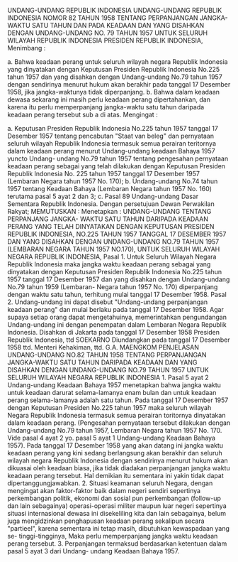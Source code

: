  UNDANG-UNDANG REPUBLIK INDONESIA UNDANG-UNDANG REPUBLIK INDONESIA NOMOR 82 TAHUN 1958 TENTANG PERPANJANGAN JANGKA-WAKTU SATU TAHUN DAN PADA KEADAAN DAN YANG DISAHKAN DENGAN UNDANG-UNDANG NO. 79 TAHUN 1957 UNTUK SELURUH WILAYAH REPUBLIK INDONESIA PRESIDEN REPUBLIK INDONESIA,
Menimbang :

a. Bahwa keadaan perang untuk seluruh wilayah negara Republik Indonesia yang dinyatakan dengan Keputusan Presiden Republik Indonesia No.225 tahun 1957 dan yang disahkan dengan Undang-undang No.79 tahun 1957 dengan sendirinya menurut hukum akan berakhir pada tanggal 17 Desember 1958, jika jangka-waktunya tidak diperpanjang.
b. Bahwa dalam keadaan dewasa sekarang ini masih perlu keadaan perang dipertahankan, dan karena itu perlu memperpanjang jangka-waktu satu tahun daripada keadaan perang tersebut sub a di atas.
Mengingat :

a. Keputusan Presiden Republik Indonesia No.225 tahun 1957 tanggal 17 Desember 1957 tentang pencabutan "Staat van beleg" dan pernyataan seluruh wilayah Republik Indonesia termasuk semua perairan teritornya dalam keadaan perang menurut Undang-undang keadaan Bahaya 1957 yuncto Undang- undang No.79 tahun 1957 tentang pengesahan pernyataan keadaan perang sebagai yang telah dilakukan dengan Keputusan Presiden Republik Indonesia No. 225 tahun 1957 tanggal 17 Desember 1957 (Lembaran Negara tahun 1957 No. 170);
b. Undang-undang No.74 tahun 1957 tentang Keadaan Bahaya (Lembaran Negara tahun 1957 No. 160) terutama pasal 5 ayat 2 dan 3;
c. Pasal 89 Undang-undang Dasar Sementara Republik Indonesia. Dengan persetujuan Dewan Perwakilan Rakyat;
MEMUTUSKAN :
 Menetapkan : UNDANG-UNDANG TENTANG PERPANJANG JANGKA- WAKTU SATU TAHUN DARIPADA KEADAAN PERANG YANG TELAH DINYATAKAN DENGAN KEPUTUSAN PRESIDEN REPUBLIK INDONESIA, NO.225 TAHUN 1957 TANGGAL 17 DESEMBER 1957 DAN YANG DISAHKAN DENGAN UNDANG-UNDANG NO.79 TAHUN 1957 (LEMBARAN NEGARA TAHUN 1957 NO.170), UNTUK SELURUH WILAYAH NEGARA REPUBLIK INDONESIA, Pasal 1. Untuk Seluruh Wilayah Negara Republik Indonesia maka jangka waktu keadaan perang sebagai yang dinyatakan dengan Keputusan Presiden Republik Indonesia No.225 tahun 1957 tanggal 17 Desember 1957 dan yang disahkan dengan Undang-undang No.79 tahun 1959 (Lembaran- Negara tahun 1957 No. 170) diperpanjang dengan waktu satu tahun, terhitung mulai tanggal 17 Desember 1958. Pasal 2. Undang-undang ini dapat disebut "Undang-undang perpanjangan keadaan perang" dan mulai berlaku pada tanggal 17 Desember 1958. Agar supaya setiap orang dapat mengetahuinya, memerintahkan pengundangan Undang-undang ini dengan penempatan dalam Lembaran Negara Republik Indonesia. Disahkan di Jakarta pada tanggal 17 Desember 1958 Presiden Republik Indonesia, ttd SOEKARNO Diundangkan pada tanggal 17 Desember 1958 ttd. Menteri Kehakiman, ttd. G.A. MAENGKOM PENJELASAN UNDANG-UNDANG NO.82 TAHUN 1958 TENTANG PERPANJANGAN JANGKA-WAKTU SATU TAHUN DARIPADA KEADAAN DAN YANG DISAHKAN DENGAN UNDANG-UNDANG NO.79 TAHUN 1957 UNTUK SELURUH WILAYAH NEGARA REPUBLIK INDONESIA 1. Pasal 5 ayat 2 Undang-undang Keadaan Bahaya 1957 menetapkan bahwa jangka waktu untuk keadaan darurat selama-lamanya enam bulan dan untuk keadaan perang selama-lamanya adalah satu tahun. Pada tanggal 17 Desember 1957 dengan Keputusan Presiden No.225 tahun 1957 maka seluruh wilayah Negara Republik Indonesia termasuk semua perairan toritornya dinyatakan dalam keadaan perang. (Pengesahan pernyataan tersebut dilakukan dengan Undang-undang No.79 tahun 1957, Lembaran Negara tahun 1957 No. 170. Vide pasal 4 ayat 2 yo. pasal 5 ayat 1 Undang-undang Keadaan Bahaya 1957). Pada tanggal 17 Desember 1958 yang akan datang ini jangka waktu keadaan perang yang kini sedang berlangsung akan berakhir dan seluruh wilayah negara Republik Indonesia dengan sendirinya menurut hukum akan dikuasai oleh keadaan biasa, jika tidak diadakan perpanjangan jangka waktu keadaan perang tersebut. Hal demikian itu sementara ini yakin tidak dapat dipertanggungjawabkan.
2. Situasi keamanan seluruh Negara, dengan mengingat akan faktor-faktor baik dalam negeri sendiri sepertinya perkembangan politik, ekonomi dan sosial pun perkembangan (follow-up dan lain sebagainya) operasi-operasi militer maupun luar negeri sepertinya situasi internasional dewasa ini disekeliling kita dan lain sebagainya, belum juga mengidzinkan penghapusan keadaan perang sekalipun secara "partieel", karena sementara ini tetap masih, dibutuhkan kewaspadaan yang se- tinggi-tingginya, Maka perlu memperpanjang jangka waktu keadaan perang tersebut.
3. Perpanjangan termaksud berdasarkan ketentuan dalam pasal 5 ayat 3 dari Undang- undang Keadaan Bahaya 1957.